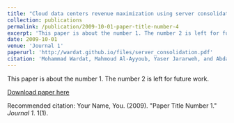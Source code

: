 ```yaml
---
title: "Cloud data centers revenue maximization using server consolidation: Modeling and evaluation."
collection: publications
permalink: /publication/2009-10-01-paper-title-number-4
excerpt: 'This paper is about the number 1. The number 2 is left for future work.'
date: 2009-10-01
venue: 'Journal 1'
paperurl: 'http://wardat.github.io/files/server_consolidation.pdf'
citation: 'Mohammad Wardat, Mahmoud Al-Ayyoub, Yaser Jararweh, and Abdallah A. Khreishah."Cloud data centers revenue maximization using server consolidation: Modeling and evaluation." IEEE INFOCOM 2018-IEEE Conference on Computer Communications Workshops (INFOCOM WKSHPS). IEEE, 2018.'
---
```

This paper is about the number 1. The number 2 is left for future work.

[Download paper here](http://wardat.github.io/files/server_consolidation.pdf)

Recommended citation: Your Name, You. (2009). "Paper Title Number 1." <i>Journal 1</i>. 1(1).
